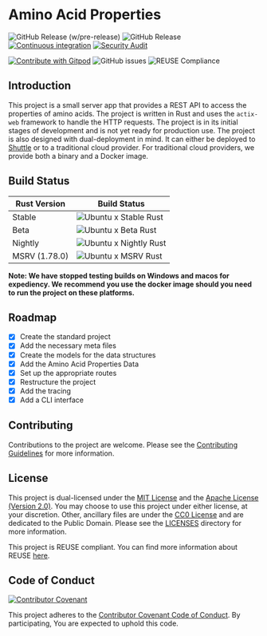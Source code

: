 <!--
SPDX-FileCopyrightText: 2023 - 2024 Ali Sajid Imami

SPDX-License-Identifier: Apache-2.0
SPDX-License-Identifier: MIT
-->

# Amino Acid Properties

![GitHub Release (w/pre-release)](https://img.shields.io/github/v/release/AliSajid/aaprop?include_prereleases&logo=semantic-release)
![GitHub Release](https://img.shields.io/github/v/release/AliSajid/aaprop?logo=semantic-release)
[![Continuous integration](https://github.com/AliSajid/aaprop/actions/workflows/ci.yaml/badge.svg)](https://github.com/AliSajid/aaprop/actions/workflows/ci.yaml)
[![Security Audit](https://github.com/AliSajid/aaprop/actions/workflows/audit.yaml/badge.svg?branch=main)](https://github.com/AliSajid/aaprop/actions/workflows/audit.yaml)

[![Contribute with Gitpod](https://img.shields.io/badge/Contribute%20with-Gitpod-908a85?logo=gitpod)](https://gitpod.io/#https://github.com/AliSajid/aaprop)
![GitHub issues](https://img.shields.io/github/issues/AliSajid/aaprop)
![REUSE Compliance](https://img.shields.io/reuse/compliance/github.com%2FAliSajid%2Faaprop)

## Introduction

This project is a small server app that provides a REST API to access the properties of amino acids. The project is written in Rust and uses the `actix-web` framework to handle the HTTP requests. The project is in its initial stages of development and is not yet ready for production use. The project is also designed with dual-deployment in mind. It can either be deployed to [Shuttle](https://shuttle.dev) or to a traditional cloud provider. For traditional cloud providers, we provide both a binary and a Docker image.

## Build Status

| Rust Version  | Build Status                                                                                                                                                       |
| ------------- | ------------------------------------------------------------------------------------------------------------------------------------------------------------------ |
| Stable        | ![Ubuntu x Stable Rust](https://img.shields.io/endpoint?url=https://gist.githubusercontent.com/AliSajid/625c1d8a63a7cbb926f8828d97d850b1/raw/ubuntu-stable.json)   |
| Beta          | ![Ubuntu x Beta Rust](https://img.shields.io/endpoint?url=https://gist.githubusercontent.com/AliSajid/625c1d8a63a7cbb926f8828d97d850b1/raw/ubuntu-beta.json)       |
| Nightly       | ![Ubuntu x Nightly Rust](https://img.shields.io/endpoint?url=https://gist.githubusercontent.com/AliSajid/625c1d8a63a7cbb926f8828d97d850b1/raw/ubuntu-nightly.json) |
| MSRV (1.78.0) | ![Ubuntu x MSRV Rust](https://img.shields.io/endpoint?url=https://gist.githubusercontent.com/AliSajid/625c1d8a63a7cbb926f8828d97d850b1/raw/ubuntu-msrv.json)       |

**Note: We have stopped testing builds on Windows and macos for expediency. We recommend you use the docker image should you need to run the project on these platforms.**

## Roadmap

- [x] Create the standard project
- [x] Add the necessary meta files
- [x] Create the models for the data structures
- [x] Add the Amino Acid Properties Data
- [x] Set up the appropriate routes
- [x] Restructure the project
- [x] Add the tracing
- [x] Add a CLI interface

## Contributing

Contributions to the project are welcome. Please see the [Contributing Guidelines](CONTRIBUTING.md) for more information.

## License

This project is dual-licensed under the [MIT License](LICENSES/MIT.txt) and the [Apache License (Version 2.0)](LICENSES/Apache-2.0.txt). You may choose to use this project under either license, at your discretion. Other, ancillary files are under the [CC0 License](LICENSES/CC0-1.0.txt) and are dedicated to the Public Domain. Please see the [LICENSES](LICENSES) directory for more information.

This project is REUSE compliant. You can find more information about REUSE [here](https://reuse.software/).

## Code of Conduct

[![Contributor Covenant](https://img.shields.io/badge/Contributor%20Covenant-2.1-4baaaa.svg)](CODE_OF_CONDUCT.md)

<!-- vale write-good.Passive = NO -->
<!-- vale Google.Passive = NO -->

This project adheres to the [Contributor Covenant Code of Conduct](CODE_OF_CONDUCT.md). By participating, You are expected to uphold this code.

<!-- vale Google.Passive = YES -->
<!-- vale write-good.Passive = YES -->
